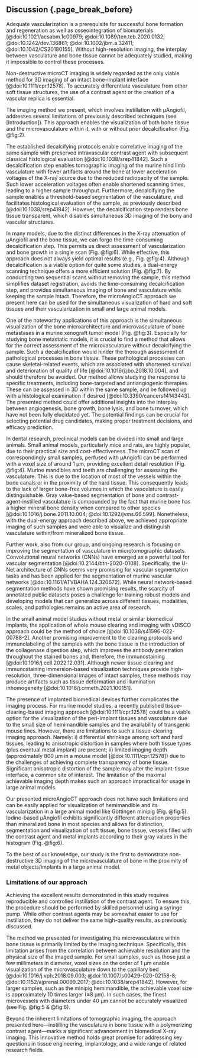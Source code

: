 ## Discussion {.page_break_before}

Adequate vascularization is a prerequisite for successful bone formation and regeneration as well as osseointegration of biomaterials [@doi:10.1021/acsabm.1c00979; @doi:10.1089/ten.teb.2020.0132; @doi:10.1242/dev.136861; @doi:10.1002/jbm.a.32411; @doi:10.1042/CS20180155].
Without high-resolution imaging, the interplay between vasculature and bone tissue cannot be adequately studied, making it impossible to control these processes.

Non-destructive microCT imaging is widely regarded as the only viable method for 3D imaging of an intact bone-implant interface [@doi:10.1111/cpr.12578].
To accurately differentiate vasculature from other soft tissue structures, the use of a contrast agent or the creation of a vascular replica is essential.

The imaging method we present, which involves instillation with μAngiofil, addresses several limitations of previously described techniques (see [Introduction]).
This approach enables the visualization of both bone tissue and the microvasculature within it, with or without prior decalcification (Fig. @fig:2).

The established decalcifying protocols enable correlative imaging of the same sample with preserved intravascular contrast agent with subsequent classical histological evaluation [@doi:10.1038/srep41842].
Such a decalcification step enables tomographic imaging of the murine hind limb vasculature with fewer artifacts around the bone at lower acceleration voltages of the X-ray source due to the reduced radiopacity of the sample.
Such lower acceleration voltages often enable shortened scanning times, leading to a higher sample throughput.
Furthermore, decalcifying the sample enables a threshold-based segmentation of the vasculature, and facilitates histological evaluation of the sample, as previously described [@doi:10.1038/srep41842].
However, the decalcification step renders bone tissue transparent, which disables simultaneous 3D imaging of the bony and vascular structures.


In many models, due to the distinct differences in the X-ray attenuation of μAngiofil and the bone tissue, we can forgo the time-consuming decalcification step.
This permits us direct assessment of vascularization and bone growth in a single scan (Fig. @fig:6).
While effective, this approach does not always yield optimal results (e.g., Fig. @fig:4).
Although decalcification is a viable option for quite some studies, a dual-energy scanning technique offers a more efficient solution (Fig. @fig:7).
By conducting two sequential scans without removing the sample, this method simplifies dataset registration, avoids the time-consuming decalcification step, and provides simultaneous imaging of bone and vasculature while keeping the sample intact.
Therefore, the microAngioCT approach we present here can be used for the simultaneous visualization of hard and soft tissues and their vascularization in small and large animal models.

One of the noteworthy applications of this approach is the simultaneous visualization of the bone microarchitecture and microvasculature of bone metastases in a murine xenograft tumor model (Fig. @fig:3).
Especially for studying bone metastatic models, it is crucial to find a method that allows for the correct assessment of the microvasculature without decalcifying the sample.
Such a decalcification would hinder the thorough assessment of pathological processes in bone tissue.
These pathological processes can cause skeletal-related events, which are associated with shortened survival and deterioration of quality of life [@doi:10.1016/j.jbo.2018.10.004], and should therefore be avoided.
Our method allows studying the response to specific treatments, including bone-targeted and antiangiogenic therapies.
These can be assessed in 3D within the same sample, and be followed up with a histological examination if desired [@doi:10.3390/cancers14143443].
The presented method could offer additional insights into the interplay between angiogenesis, bone growth, bone lysis, and bone turnover, which have not been fully elucidated yet.
The potential findings can be crucial for selecting potential drug candidates, making proper treatment decisions, and efficacy prediction.

In dental research, preclinical models can be divided into small and large animals.
Small animal models, particularly mice and rats, are highly popular, due to their practical size and cost-effectiveness.
The microCT scan of correspondingly small samples, perfused with μAngiofil can be performed with a voxel size of around 1 μm, providing excellent detail resolution (Fig. @fig:4).
Murine mandibles and teeth are challenging for assessing the vasculature.
This is due to the location of most of the vessels within the bone canals or in the proximity of the hard tissue.
This consequently leads to the lack of larger bone-free volumes in which the vasculature is easily distinguishable.
Gray value-based segmentation of bone and contrast-agent-instilled vasculature is compounded by the fact that murine bone has a higher mineral bone density when compared to other species [@doi:10.1016/j.bone.2011.10.004; @doi:10.1292/jvms.66.599].
Nonetheless, with the dual-energy approach described above, we achieved appropriate imaging of such samples and were able to visualize and distinguish vasculature within/from mineralized bone tissue.

Further work, also from our group, and ongoing research is focusing on improving the segmentation of vasculature in microtomographic datasets.
Convolutional neural networks (CNNs) have emerged as a powerful tool for vascular segmentation [@doi:10.2144/btn-2020-0108].
Specifically, the U-Net architecture of CNNs seems very promising for vascular segmentation tasks and has been applied for the segmentation of murine vascular networks [@doi:10.1161/ATVBAHA.124.320672].
While neural network-based segmentation methods have shown promising results, the scarcity of annotated public datasets poses a challenge for training robust models and developing models that can generalize across different tissues, modalities, scales, and pathologies remains an active area of research.

In the small animal model studies without metal or similar biomedical implants, the application of whole mouse clearing and imaging with vDISCO approach could be the method of choice [@doi:10.1038/s41596-022-00788-2].
Another promising improvement to the clearing protocols and immunolabeling of the samples with the bone tissue is the introduction of the collagenase digestion step, which improves the antibody penetration throughout the stained bones and, therefore, the immunostaining [@doi:10.1016/j.cell.2022.12.031].
Although newer tissue clearing and immunostaining immersion-based visualization techniques provide high-resolution, three-dimensional images of intact samples, these methods may produce artifacts such as tissue deformation and illumination inhomogeneity [@doi:10.1016/j.crmeth.2021.100151].

The presence of implanted biomedical devices further complicates the imaging process.
For murine model studies, a recently published tissue-clearing-based imaging approach [@doi:10.1111/cpr.12578] could be a viable option for the visualization of the peri-implant tissues and vasculature due to the small size of hemimandible samples and the availability of transgenic mouse lines.
However, there are limitations to such a tissue-clearing imaging approach.
Namely:
  i) differential shrinkage among soft and hard tissues, leading to anisotropic distortion in samples where both tissue types (plus eventual metal implant) are present;
  ii) limited imaging depth (approximately 800 μm in a mouse model [@doi:10.1111/cpr.12578]) due to the challenges of achieving complete transparency of bone tissue.
Significant anisotropic distortion of the sample may alter the implant-tissue interface, a common site of interest.
The limitation of the maximal achievable imaging depth makes such an approach impractical for usage in large animal models.

Our presented microAngioCT approach does not have such limitations and can be easily applied for visualization of hemimandible and its vascularization in a large animal model like Göttingen minipig (Fig. @fig:5).
Iodine-based μAngiofil exhibits significantly different attenuation properties than mineralized bone in most species and allows for distinction, segmentation and visualization of soft tissue, bone tissue, vessels filled with the contrast agent and metal implants according to their gray values in the histogram (Fig. @fig:6).

To the best of our knowledge, our study is the first to demonstrate non-destructive 3D imaging of the microvasculature of bone in the proximity of metal objects/implants in a large animal model.

### Limitations of our approach

Achieving the excellent results demonstrated in this study requires reproducible and controlled instillation of the contrast agent.
To ensure this, the procedure should be performed by skilled personnel using a syringe pump.
While other contrast agents may be somewhat easier to use for instillation, they do not deliver the same high-quality results, as previously discussed.

The method we presented for investigating the microvasculature within bone tissue is primarily limited by the imaging technique.
Specifically, this limitation arises from the correlation between achievable resolution and the physical size of the imaged sample.
For small samples, such as those just a few millimeters in diameter, voxel sizes on the order of 1 μm enable visualization of the microvasculature down to the capillary bed [@doi:10.1016/j.vph.2018.09.003; @doi:10.1007/s00429-020-02158-8; @doi:10.1152/ajprenal.00099.2017; @doi:10.1038/srep41842].
However, for larger samples, such as the minipig hemimandible, the achievable voxel size is approximately 10 times larger (≥8 μm).
In such cases, the finest microvessels with diameters under 40 μm cannot be accurately visualized (see Fig. @fig:5 & @fig:6).

Beyond the inherent limitations of tomographic imaging, the approach presented here—instilling the vasculature in bone tissue with a polymerizing contrast agent—marks a significant advancement in biomedical X-ray imaging.
This innovative method holds great promise for addressing key questions in tissue engineering, implantology, and a wide range of related research fields.
